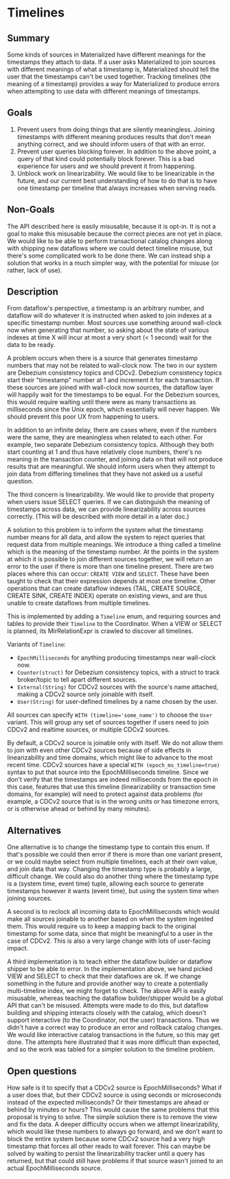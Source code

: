 # Timelines

## Summary

Some kinds of sources in Materialized have different meanings for the timestamps they attach to data.
If a user asks Materialized to join sources with different meanings of what a timestamp is, Materialized should tell the user that the timestamps can't be used together.
Tracking timelines (the meaning of a timestamp) provides a way for Materialized to produce errors when attempting to use data with different meanings of timestamps.

## Goals

1. Prevent users from doing things that are silently meaningless.
Joining timestamps with different meaning produces results that don't mean anything correct, and we should inform users of that with an error.
2. Prevent user queries blocking forever.
In addition to the above point, a query of that kind could potentially block forever.
This is a bad experience for users and we should prevent it from happening.
3. Unblock work on linearizability.
We would like to be linearizable in the future, and our current best understanding of how to do that is to have one timestamp per timeline that always increases when serving reads.

## Non-Goals

The API described here is easily misusable, because it is opt-in.
It is not a goal to make this misusable because the correct pieces are not yet in place.
We would like to be able to perform transactional catalog changes along with shipping new dataflows where we could detect timeline misuse, but there's some complicated work to be done there.
We can instead ship a solution that works in a much simpler way, with the potential for misuse (or rather, lack of use).

## Description

From dataflow's perspective, a timestamp is an arbitrary number, and dataflow will do whatever it is instructed when asked to join indexes at a specific timestamp number.
Most sources use something around wall-clock now when generating that number, so asking about the state of various indexes at time X will incur at most a very short (< 1 second) wait for the data to be ready.

A problem occurs when there is a source that generates timestamp numbers that may not be related to wall-clock now.
The two in our system are Debezium consistency topics and CDCv2.
Debezium consistency topics start their "timestamp" number at 1 and increment it for each transaction.
If these sources are joined with wall-clock now sources, the dataflow layer will happily wait for the timestamps to be equal.
For the Debezium sources, this would require waiting until there were as many transactions as milliseconds since the Unix epoch, which essentially will never happen.
We should prevent this poor UX from happening to users.

In addition to an infinite delay, there are cases where, even if the numbers were the same, they are meaningless when related to each other.
For example, two separate Debezium consistency topics.
Although they both start counting at 1 and thus have relatively close numbers, there's no meaning in the transaction counter, and joining data on that will not produce results that are meaningful.
We should inform users when they attempt to join data from differing timelines that they have not asked us a useful question.

The third concern is linearizability.
We would like to provide that property when users issue SELECT queries.
If we can distinguish the meaning of timestamps across data, we can provide linearizability across sources correctly.
(This will be described with more detail in a later doc.)

A solution to this problem is to inform the system what the timestamp number means for all data, and allow the system to reject queries that request data from multiple meanings.
We introduce a thing called a timeline which is the meaning of the timestamp number.
At the points in the system at which it is possible to join different sources together, we will return an error to the user if there is more than one timeline present.
There are two places where this can occur: `CREATE VIEW` and `SELECT`.
These have been taught to check that their expression depends at most one timeline.
Other operations that can create dataflow indexes (TAIL, CREATE SOURCE, CREATE SINK, CREATE INDEX) operate on existing views, and are thus unable to create dataflows from multiple timelines.

This is implemented by adding a `Timeline` enum, and requiring sources and tables to provide their `Timeline` to the Coordinator.
When a VIEW or SELECT is planned, its MirRelationExpr is crawled to discover all timelines.

Variants of `Timeline`:

- `EpochMilliseconds` for anything producing timestamps near wall-clock now.
- `Counter(struct)` for Debezium consistency topics, with a struct to track broker/topic to tell apart different sources.
- `External(String)` for CDCv2 sources with the source's name attached, making a CDCv2 source only joinable with itself.
- `User(String)` for user-defined timelines by a name chosen by the user.

All sources can specify `WITH (timeline='some_name')` to choose the `User` variant.
This will group any set of sources together if users need to join CDCv2 and realtime sources, or multiple CDCv2 sources.

By default, a CDCv2 source is joinable only with itself.
We do not allow them to join with even other CDCv2 sources because of side effects in linearizability and time domains, which might like to advance to the most recent time.
CDCv2 sources have a special `WITH (epoch_ms_timeline=true)` syntax to put that source into the EpochMilliseconds timeline.
Since we don't verify that the timestamps are indeed milliseconds from the epoch in this case, features that use this timeline (linearizability or transaction time domains, for example) will need to protect against data problems (for example, a CDCv2 source that is in the wrong units or has timezone errors, or is otherwise ahead or behind by many minutes).

## Alternatives

One alternative is to change the timestamp type to contain this enum.
If that's possible we could then error if there is more than one variant present, or we could maybe select from multiple timelines, each at their own value, and join data that way.
Changing the timestamp type is probably a large, difficult change.
We could also do another thing where the timestamp type is a (system time, event time) tuple, allowing each source to generate timestamps however it wants (event time), but using the system time when joining sources.

A second is to reclock all incoming data to EpochMilliseconds which would make all sources joinable to another based on when the system ingested them.
This would require us to keep a mapping back to the original timestamp for some data, since that might be meaningful to a user in the case of CDCv2.
This is also a very large change with lots of user-facing impact.

A third implementation is to teach either the dataflow builder or dataflow shipper to be able to error.
In the implementation above, we hand picked VIEW and SELECT to check that their dataflows are ok.
If we change something in the future and provide another way to create a potentially multi-timeline index, we might forget to check.
The above API is easily misusable, whereas teaching the dataflow bulider/shipper would be a global API that can't be misused.
Attempts were made to do this, but dataflow building and shipping interacts closely with the catalog, which doesn't support interactive (to the Coordinator, not the user) transactions.
Thus we didn't have a correct way to produce an error and rollback catalog changes.
We would like interactive catalog transactions in the future, so this may get done.
The attempts here illustrated that it was more difficult than expected, and so the work was tabled for a simpler solution to the timeline problem.

## Open questions

How safe is it to specify that a CDCv2 source is EpochMilliseconds?
What if a user does that, but their CDCv2 source is using seconds or microseconds instead of the expected milliseconds?
Or their timestamps are ahead or behind by minutes or hours?
This would cause the same problems that this proposal is trying to solve.
The simple solution there is to remove the view and fix the data.
A deeper difficulty occurs when we attempt linearizability, which would like these numbers to always go forward, and we don't want to block the entire system because some CDCv2 source had a very high timestamp that forces all other reads to wait forever.
This can maybe be solved by waiting to persist the linearizability tracker until a query has returned, but that could still have problems if that source wasn't joined to an actual EpochMilliseconds source.
